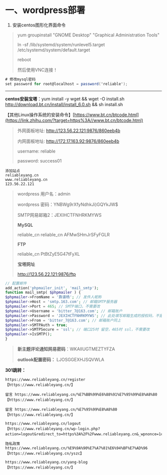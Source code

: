 # 一、wordpress部署

1. 安装centos图形化界面命令

> yum groupinstall "GNOME Desktop" "Graphical Administration Tools"
>
> ln -sf /lib/systemd/system/runlevel5.target /etc/systemd/system/default.target
>
> reboot
>
> 然后使用VNC连接！

```csharp
# 修改mysql密码
set password for root@localhost = password('reliable'); 
```

------------



**centos安装宝塔**：yum install -y wget && wget -O install.sh http://download.bt.cn/install/install_6.0.sh && sh install.sh

【其他Linux操作系统的安装命令】[https://www.bt.cn/btcode.html](https://link.zhihu.com/?target=https%3A//www.bt.cn/btcode.html)

> 外网面板地址: http://123.56.22.121:9876/860eeb4b
>
> 内网面板地址: http://172.17.163.92:9876/860eeb4b
>
> username: reliable
>
> password: success01



```
添加站点
reliableyang.cn
www.reliableyang.cn
123.56.22.121
```



> wordpress 用户名：admin
>
> wordpress 密码：YNBWg9rXfyNdhkJi)GQYkJW$
>
> SMTP网易邮箱2：JEXIHCTFNHRKMYWS
>
> **MySQL**
>
> reliable_cn	reliable_cn	AFMwSHmJrSFyFGLR
>
> **FTP**
>
> reliable_cn   PtBtZyE5G47tFyXL
>
> **宝塔网址**
>
> http://123.56.22.121:9876/ftp



```php
// 配置邮件
add_action('phpmailer_init', 'mail_smtp');
function mail_smtp( $phpmailer ) {
$phpmailer->FromName = '靠谱杨'; // 发件人昵称
$phpmailer->Host = 'smtp.163.com'; // 邮箱SMTP服务器
$phpmailer->Port = 465; // SMTP端口，不需要改
$phpmailer->Username = 'bitter_7@163.com'; // 邮箱账户
$phpmailer->Password = 'JEXIHCTFNHRKMYWS'; // 此处填写邮箱生成的授权码，不是邮箱登录密码
$phpmailer->From = 'bitter_7@163.com'; // 邮箱账户同上
$phpmailer->SMTPAuth = true;
$phpmailer->SMTPSecure = 'ssl'; // 端口25时 留空，465时 ssl，不需要改
$phpmailer->IsSMTP();
}
```



> **新主题评论通知网易密码**：WKAIIUGTMEZTYFZA
>
> **outlook配置密码：** LJOSGGEXHJSQVWLA



**301跳转：**

```
https://www.reliableyang.cn/register
【https://www.reliableyang.cn/】

留言 https://www.reliableyang.cn/%E7%BB%99%E6%88%91%E7%95%99%E8%A8%80
【https://www.reliableyang.cn/】

留言 https://www.reliableyang.cn/%E7%95%99%E8%A8%80
【https://www.reliableyang.cn/】

https://www.reliableyang.cn/logout
【https://www.reliableyang.cn/wp-login.php?action=logout&redirect_to=https%3A%2F%2Fwww.reliableyang.cn&_wpnonce=1c584761e3】

隐私政策 https://www.reliableyang.cn/%E9%9A%90%E7%A7%81%E6%94%BF%E7%AD%96【https://www.reliableyang.cn/yszc】

https://www.reliableyang.cn/yang-blog
【https://www.reliableyang.cn/】
```



